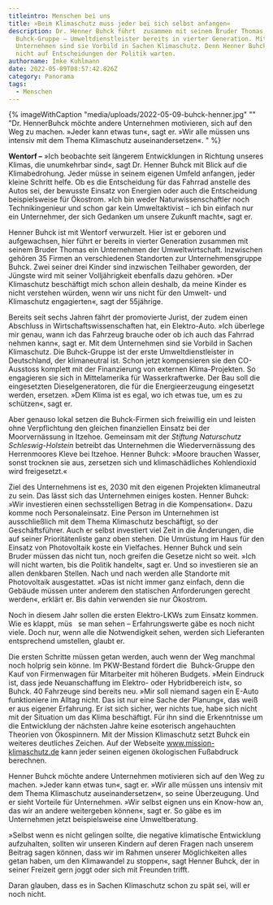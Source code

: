 ```yaml
---
titleintro: Menschen bei uns
title: »Beim Klimaschutz muss jeder bei sich selbst anfangen«
description: Dr. Henner Buhck führt  zusammen mit seinem Bruder Thomas die
  Buhck-Gruppe – Umweltdienstleister bereits in vierter Generation. Mit dem
  Unternehmen sind sie Vorbild in Sachen Klimaschutz. Denn Henner Buhck will
  nicht auf Entscheidungen der Politik warten.
authorname: Imke Kuhlmann
date: 2022-05-09T08:57:42.826Z
category: Panorama
tags:
  - Menschen
---
```

{% imageWithCaption "media/uploads/2022-05-09-buhck-henner.jpg" "" "Dr. HennerBuhck möchte andere Unternehmen motivieren, sich auf den Weg zu machen. »Jeder kann etwas tun«, sagt er. »Wir alle müssen uns intensiv mit dem Thema Klimaschutz auseinandersetzen«.     " %}



**Wentorf –** »Ich beobachte seit längerem Entwicklungen in Richtung unseres Klimas, die unumkehrbar sind«, sagt Dr. Henner Buhck mit Blick auf die Klimabedrohung. Jeder müsse in seinem eigenen Umfeld anfangen, jeder kleine Schritt helfe. Ob es die Entscheidung für das Fahrrad anstelle des Autos sei, der bewusste Einsatz von Energien oder auch die Entscheidung beispielsweise für Ökostrom. »Ich bin weder Naturwissenschaftler noch Technikingenieur und schon gar kein Umweltaktivist – ich bin einfach nur ein Unternehmer, der sich Gedanken um unsere Zukunft macht«, sagt er.

Henner Buhck ist mit Wentorf verwurzelt. Hier ist er geboren und aufgewachsen, hier führt er bereits in vierter Generation zusammen mit seinem Bruder Thomas ein Unternehmen der Umweltwirtschaft. Inzwischen gehören 35 Firmen an verschiedenen Standorten zur Unternehmensgruppe Buhck. Zwei seiner drei Kinder sind inzwischen Teilhaber geworden, der Jüngste wird mit seiner Volljährigkeit ebenfalls dazu gehören. »Der Klimaschutz beschäftigt mich schon allein deshalb, da meine Kinder es nicht verstehen würden, wenn wir uns nicht für den Umwelt- und Klimaschutz engagierten«, sagt der 55jährige. 

Bereits seit sechs Jahren fährt der promovierte Jurist, der zudem einen Abschluss in Wirtschaftswissenschaften hat, ein Elektro-Auto. »Ich überlege mir genau, wann ich das Fahrzeug brauche oder ob ich auch das Fahrrad nehmen kann«, sagt er. Mit dem Unternehmen sind sie Vorbild in Sachen Klimaschutz. Die Buhck-Gruppe ist der erste Umweltdienstleister in Deutschland, der klimaneutral ist. Schon jetzt kompensieren sie den CO-Ausstoss komplett mit der Finanzierung von externen Klima-Projekten. So engagieren sie sich in Mittelamerika für Wasserkraftwerke. Der Bau soll die eingesetzten Dieselgeneratoren, die für die Energieerzeugung eingesetzt werden, ersetzen. »Dem Klima ist es egal, wo ich etwas tue, um es zu schützen«, sagt er. 

Aber genauso lokal setzen die Buhck-Firmen sich freiwillig ein und leisten ohne Verpflichtung den gleichen finanziellen Einsatz bei der Moorvernässung in Itzehoe. Gemeinsam mit der *Stiftung Naturschutz Schleswig-Holstein* betreibt das Unternehmen die Wiedervernässung des Herrenmoores Kleve bei Itzehoe. Henner Buhck: »Moore brauchen Wasser, sonst trocknen sie aus, zersetzen sich und klimaschädliches Kohlendioxid wird freigesetzt.« 

Ziel des Unternehmens ist es, 2030 mit den eigenen Projekten klimaneutral zu sein. Das lässt sich das Unternehmen einiges kosten. Henner Buhck: »Wir investieren einen sechsstelligen Betrag in die Kompensation«. Dazu komme noch Personaleinsatz. Eine Person im Unternehmen ist ausschließlich mit dem Thema Klimaschutz beschäftigt, so der Geschäftsführer. Auch er selbst investiert viel Zeit in die Änderungen, die auf seiner Prioritätenliste ganz oben stehen. Die Umrüstung im Haus für den Einsatz von Photovoltaik koste ein Vielfaches. Henner Buhck und sein Bruder müssen das nicht tun, noch greifen die Gesetze nicht so weit. »Ich will nicht warten, bis die Politik handelt«, sagt er. Und so investieren sie an allen denkbaren Stellen. Nach und nach werden alle Standorte mit Photovoltaik ausgestattet. »Das ist nicht immer ganz einfach, denn die Gebäude müssen unter anderem den statischen Anforderungen gerecht werden«, erklärt er. Bis dahin verwenden sie nur Ökostrom.

Noch in diesem Jahr sollen die ersten Elektro-LKWs zum Einsatz kommen. Wie es klappt, müs   se man sehen – Erfahrungswerte gäbe es noch nicht viele. Doch nur, wenn alle die Notwendigkeit sehen, werden sich Lieferanten entsprechend umstellen, glaubt er. 

Die ersten Schritte müssen getan werden, auch wenn der Weg manchmal noch holprig sein könne. Im PKW-Bestand fördert die  Buhck-Gruppe den Kauf von Firmenwagen für Mitarbeiter mit höheren Budgets. »Mein Eindruck ist, dass jede Neuanschaffung im Elektro- oder Hybridbereich ist«, so Buhck. 40 Fahrzeuge sind bereits neu. »Mir soll niemand sagen ein E-Auto funktioniere im Alltag nicht. Das ist nur eine Sache der Planung«, das weiß er aus eigener Erfahrung. Er ist sich sicher, wer nichts tue, habe sich nicht mit der Situation um das Klima beschäftigt. Für ihn sind die Erkenntnisse um die Entwicklung der nächsten Jahre keine esoterisch angehauchten Theorien von Ökospinnern. Mit der Mission Klimaschutz setzt Buhck ein weiteres deutliches Zeichen. Auf der Webseite www.mission-klimaschutz.de kann jeder seinen eigenen ökologischen Fußabdruck berechnen. 

Henner Buhck möchte andere Unternehmen motivieren sich auf den Weg zu machen. »Jeder kann etwas tun«, sagt er. »Wir alle müssen uns intensiv mit dem Thema Klimaschutz auseinandersetzen«, so seine Überzeugung. Und er sieht Vorteile für Unternehmen. »Wir selbst eignen uns ein Know-how an, das wir an andere weitergeben können«, sagt er. So gäbe es im Unternehmen jetzt beispielsweise eine Umweltberatung. 

»Selbst wenn es nicht gelingen sollte, die negative klimatische Entwicklung aufzuhalten, sollten wir unseren Kindern auf deren Fragen nach unserem Beitrag sagen können, dass wir im Rahmen unserer Möglichkeiten alles getan haben, um den Klimawandel zu stoppen«, sagt Henner Buhck, der in seiner Freizeit gern joggt oder sich mit Freunden trifft. 

Daran glauben, dass es in Sachen Klimaschutz schon zu spät sei, will er noch nicht.